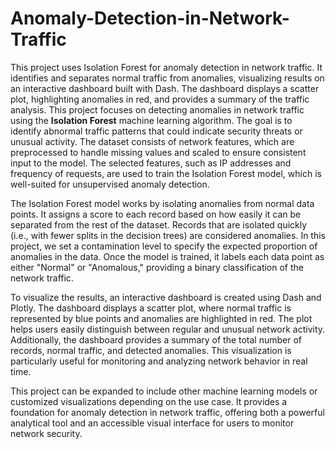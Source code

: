 # Anomaly-Detection-in-Network-Traffic
This project uses Isolation Forest for anomaly detection in network traffic. It identifies and separates normal traffic from anomalies, visualizing results on an interactive dashboard built with Dash. The dashboard displays a scatter plot, highlighting anomalies in red, and provides a summary of the traffic analysis.
This project focuses on detecting anomalies in network traffic using the **Isolation Forest** machine learning algorithm. The goal is to identify abnormal traffic patterns that could indicate security threats or unusual activity. The dataset consists of network features, which are preprocessed to handle missing values and scaled to ensure consistent input to the model. The selected features, such as IP addresses and frequency of requests, are used to train the Isolation Forest model, which is well-suited for unsupervised anomaly detection.

The Isolation Forest model works by isolating anomalies from normal data points. It assigns a score to each record based on how easily it can be separated from the rest of the dataset. Records that are isolated quickly (i.e., with fewer splits in the decision trees) are considered anomalies. In this project, we set a contamination level to specify the expected proportion of anomalies in the data. Once the model is trained, it labels each data point as either "Normal" or "Anomalous," providing a binary classification of the network traffic.

To visualize the results, an interactive dashboard is created using Dash and Plotly. The dashboard displays a scatter plot, where normal traffic is represented by blue points and anomalies are highlighted in red. The plot helps users easily distinguish between regular and unusual network activity. Additionally, the dashboard provides a summary of the total number of records, normal traffic, and detected anomalies. This visualization is particularly useful for monitoring and analyzing network behavior in real time.

This project can be expanded to include other machine learning models or customized visualizations depending on the use case. It provides a foundation for anomaly detection in network traffic, offering both a powerful analytical tool and an accessible visual interface for users to monitor network security.
